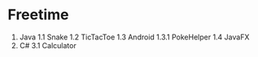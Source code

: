 # Freetime
1. Java
  1.1 Snake
  1.2 TicTacToe
  1.3 Android
    1.3.1 PokeHelper
  1.4 JavaFX
3. C#
  3.1 Calculator
